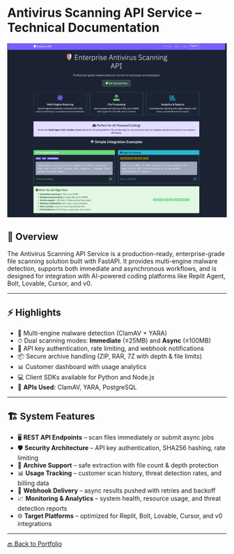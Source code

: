 # Antivirus Scanning API Service – Technical Documentation

<p align="center">
  <img src="../images/screencapture-125419f3-721d-4293-bfcd-7a925647bd7f-00-39po3w4n5na1d-kirk-replit-dev-2025-09-17-19_52_02.png" width="800">
</p>

## 📖 Overview
The Antivirus Scanning API Service is a production-ready, enterprise-grade file scanning solution built with FastAPI. It provides multi-engine malware detection, supports both immediate and asynchronous workflows, and is designed for integration with AI-powered coding platforms like Replit Agent, Bolt, Lovable, Cursor, and v0.

---

## ⚡ Highlights
- 🦠 Multi-engine malware detection (ClamAV + YARA)  
- ⏱ Dual scanning modes: **Immediate** (≤25MB) and **Async** (≤100MB)  
- 🔑 API key authentication, rate limiting, and webhook notifications  
- 📦 Secure archive handling (ZIP, RAR, 7Z with depth & file limits)  
- 📊 Customer dashboard with usage analytics  
- 💻 Client SDKs available for Python and Node.js  
- 🔑 **APIs Used:** ClamAV, YARA, PostgreSQL  

---

## 🏗 System Features
- 🖥️ **REST API Endpoints** – scan files immediately or submit async jobs  
- 🛡️ **Security Architecture** – API key authentication, SHA256 hashing, rate limiting  
- 📂 **Archive Support** – safe extraction with file count & depth protection  
- 📊 **Usage Tracking** – customer scan history, threat detection rates, and billing data  
- 📨 **Webhook Delivery** – async results pushed with retries and backoff  
- 📈 **Monitoring & Analytics** – system health, resource usage, and threat detection reports  
- 🌐 **Target Platforms** – optimized for Replit, Bolt, Lovable, Cursor, and v0 integrations  

---

[🔙 Back to Portfolio](../README.md)

